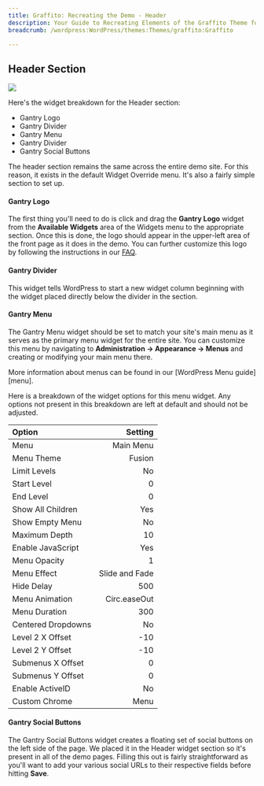 ```yaml
---
title: Graffito: Recreating the Demo - Header
description: Your Guide to Recreating Elements of the Graffito Theme for WordPress
breadcrumb: /wordpress:WordPress/themes:Themes/graffito:Graffito

---
```


Header Section
-----
![][demo1]

Here's the widget breakdown for the Header section:

* Gantry Logo
* Gantry Divider
* Gantry Menu
* Gantry Divider
* Gantry Social Buttons

The header section remains the same across the entire demo site. For this reason, it exists in the default Widget Override menu. It's also a fairly simple section to set up.

#### Gantry Logo
The first thing you'll need to do is click and drag the **Gantry Logo** widget from the **Available Widgets** area of the Widgets menu to the appropriate section. Once this is done, the logo should appear in the upper-left area of the front page as it does in the demo. You can further customize this logo by following the instructions in our [FAQ][faq].

#### Gantry Divider
This widget tells WordPress to start a new widget column beginning with the widget placed directly below the divider in the section.

#### Gantry Menu
The Gantry Menu widget should be set to match your site's main menu as it serves as the primary menu widget for the entire site. You can customize this menu by navigating to **Administration -> Appearance -> Menus** and creating or modifying your main menu there. 

More information about menus can be found in our [WordPress Menu guide][menu].

Here is a breakdown of the widget options for this menu widget. Any options not present in this breakdown are left at default and should not be adjusted.

| Option | Setting |
|:-------|------:|
| Menu | Main Menu |
| Menu Theme | Fusion |
| Limit Levels | No |
| Start Level | 0 |
| End Level | 0 |
| Show All Children | Yes |
| Show Empty Menu | No |
| Maximum Depth | 10 |
| Enable JavaScript | Yes |
| Menu Opacity | 1 |
| Menu Effect | Slide and Fade |
| Hide Delay | 500 |
| Menu Animation | Circ.easeOut |
| Menu Duration | 300 |
| Centered Dropdowns | No |
| Level 2 X Offset | -10 |
| Level 2 Y Offset | -10 |
| Submenus X Offset | 0 |
| Submenus Y Offset | 0 |
| Enable ActiveID | No |
| Custom Chrome | Menu |

#### Gantry Social Buttons
The Gantry Social Buttons widget creates a floating set of social buttons on the left side of the page. We placed it in the Header widget section so it's present in all of the demo pages. Filling this out is fairly straightforward as you'll want to add your various social URLs to their respective fields before hitting **Save**.

[demo1]: assets/wp_graffito_demo_1.jpeg
[faq]: faq.md